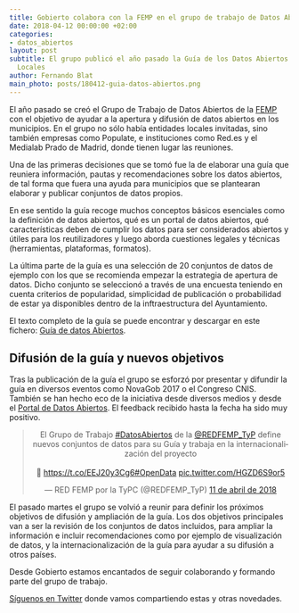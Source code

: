```yaml
---
title: Gobierto colabora con la FEMP en el grupo de trabajo de Datos Abiertos
date: 2018-04-12 00:00:00 +02:00
categories:
- datos_abiertos
layout: post
subtitle: El grupo publicó el año pasado la Guía de los Datos Abiertos para Entidades
  Locales
author: Fernando Blat
main_photo: posts/180412-guia-datos-abiertos.png
---
```


El año pasado se creó el Grupo de Trabajo de Datos Abiertos de la [FEMP](http://www.femp.es/) con el objetivo de ayudar a la apertura y difusión de datos abiertos en los municipios. En el grupo no sólo había entidades locales invitadas, sino también empresas como Populate, e instituciones como Red.es y el Medialab Prado de Madrid, donde tienen lugar las reuniones.

Una de las primeras decisiones que se tomó fue la de elaborar una guía que reuniera información, pautas y recomendaciones sobre los datos abiertos, de tal forma que fuera una ayuda para municipios que se plantearan elaborar y publicar conjuntos de datos propios.

En ese sentido la guía recoge muchos conceptos básicos esenciales como la definición de datos abiertos, qué es un portal de datos abiertos, qué características deben de cumplir los datos para ser considerados abiertos y útiles para los reutilizadores y luego aborda cuestiones legales y técnicas (herramientas, plataformas, formatos).

La última parte de la guía es una selección de 20 conjuntos de datos de ejemplo con los que se recomienda empezar la estrategia de apertura de datos. Dicho conjunto se seleccionó a través de una encuesta teniendo en cuenta criterios de popularidad, simplicidad de publicación o probabilidad de estar ya disponibles dentro de la inftraestructura del Ayuntamiento.

El texto completo de la guía se puede encontrar y descargar en este fichero: [Guía de datos Abiertos](http://femp.femp.es/files/3580-1617-fichero/Gu%C3%ADa%20Datos%20Abiertos.pdf).

## Difusión de la guía y nuevos objetivos

Tras la publicación de la guía el grupo se esforzó por presentar y difundir la guía en diversos eventos como NovaGob 2017 o el Congreso CNIS. También se han hecho eco de la iniciativa desde diversos medios y desde el [Portal de Datos Abiertos](http://datos.gob.es/es/noticia/la-femp-elabora-una-guia-de-datos-abiertos-para-ayuntamientos-y-entidades-locales). El feedback recibido hasta la fecha ha sido muy positivo.

<div style="text-align: center">
  <blockquote class="twitter-tweet" data-lang="es"><p lang="es" dir="ltr">El Grupo de Trabajo <a href="https://twitter.com/hashtag/DatosAbiertos?src=hash&amp;ref_src=twsrc%5Etfw">#DatosAbiertos</a> de la <a href="https://twitter.com/REDFEMP_TyP?ref_src=twsrc%5Etfw">@REDFEMP_TyP</a> define nuevos conjuntos de datos para su Guía y trabaja en la internacionalización del proyecto<br><br>🔹 <a href="https://t.co/EEJ20y3Cg6">https://t.co/EEJ20y3Cg6</a><a href="https://twitter.com/hashtag/OpenData?src=hash&amp;ref_src=twsrc%5Etfw">#OpenData</a> <a href="https://t.co/HGZD6S9or5">pic.twitter.com/HGZD6S9or5</a></p>&mdash; RED FEMP por la TyPC (@REDFEMP_TyP) <a href="https://twitter.com/REDFEMP_TyP/status/984032443807051776?ref_src=twsrc%5Etfw">11 de abril de 2018</a></blockquote>
  <script async src="https://platform.twitter.com/widgets.js" charset="utf-8"></script>
</div>

El pasado martes el grupo se volvió a reunir para definir los próximos objetivos de difusión y ampliación de la guía. Los dos objetivos principales van a ser la revisión de los conjuntos de datos incluidos, para ampliar la información e incluir recomendaciones como por ejemplo de visualización de datos, y la internacionalización de la guía para ayudar a su difusión a otros países.

Desde Gobierto estamos encantados de seguir colaborando y formando parte del grupo de trabajo.

[Síguenos en Twitter](https://twitter.com/gobierto) donde vamos compartiendo estas y otras novedades.
